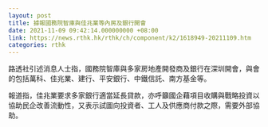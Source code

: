 ```yaml
---
layout: post
title: 據報國務院智庫與佳兆業等內房及銀行開會
date: 2021-11-09 09:42:14.000000000 +08:00
link: https://news.rthk.hk/rthk/ch/component/k2/1618949-20211109.htm
categories: rthk
---
```


路透社引述消息人士指，國務院智庫與多家房地產開發商及銀行在深圳開會，與會的包括萬科、佳兆業、建行、平安銀行、中鐵信託、南方基金等。

報道指，佳兆業要求多家銀行適當延長貸款，亦呼籲國企藉項目收購與戰略投資以協助民企改善流動性，又表示試圖向投資者、工人及供應商付款之際，需要外部協助。
